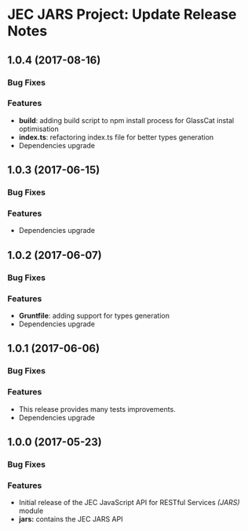 # JEC JARS Project: Update Release Notes

<a name="jec-jars-1.0.4"></a>
## **1.0.4** (2017-08-16)

### Bug Fixes

### Features

- **build**: adding build script to npm install process for GlassCat instal optimisation
- **index.ts**: refactoring index.ts file for better types generation
- Dependencies upgrade

<a name="jec-jars-1.0.3"></a>
## **1.0.3** (2017-06-15)

### Bug Fixes

### Features

- Dependencies upgrade

<a name="jec-jars-1.0.2"></a>
## **1.0.2** (2017-06-07)

### Bug Fixes

### Features

- **Gruntfile**: adding support for types generation
- Dependencies upgrade

<a name="jec-jars-1.0.1"></a>
## **1.0.1** (2017-06-06)

### Bug Fixes

### Features

- This release provides many tests improvements.
- Dependencies upgrade

<a name="jec-jars-1.0.0"></a>
## **1.0.0** (2017-05-23)

### Bug Fixes

### Features

- Initial release of the JEC JavaScript API for RESTful Services *(JARS)* module
- **jars:** contains the JEC JARS API